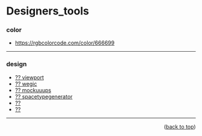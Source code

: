 <a name="topage"></a>

# Designers_tools

### color

* https://rgbcolorcode.com/color/666699

----

### design

* [?? viewport](https://viewport-ui.design/)
* [?? wegic](https://wegic.ai/)
* [?? mockuuups](https://mockuuups.studio/)
* [?? spacetypegenerator](https://spacetypegenerator.com/)
* [??]()
* [??]()

----

<p align="right">(<a href="#topage">back to top</a>)</p>
<br/>
<br/>
